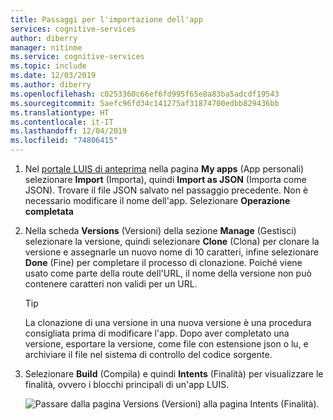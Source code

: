 ```yaml
---
title: Passaggi per l'importazione dell'app
services: cognitive-services
author: diberry
manager: nitinme
ms.service: cognitive-services
ms.topic: include
ms.date: 12/03/2019
ms.author: diberry
ms.openlocfilehash: c0253360c66ef6fd995f65e8a83ba5adcdf19543
ms.sourcegitcommit: 5aefc96fd34c141275af31874700edbb829436bb
ms.translationtype: HT
ms.contentlocale: it-IT
ms.lasthandoff: 12/04/2019
ms.locfileid: "74806415"
---
```

1. Nel [portale LUIS di anteprima](https://preview.luis.ai) nella pagina **My apps** (App personali) selezionare **Import** (Importa), quindi **Import as JSON** (Importa come JSON). Trovare il file JSON salvato nel passaggio precedente. Non è necessario modificare il nome dell'app. Selezionare **Operazione completata**

1. Nella scheda **Versions** (Versioni) della sezione **Manage** (Gestisci) selezionare la versione, quindi selezionare **Clone** (Clona) per clonare la versione e assegnarle un nuovo nome di 10 caratteri, infine selezionare **Done** (Fine) per completare il processo di clonazione. Poiché viene usato come parte della route dell'URL, il nome della versione non può contenere caratteri non validi per un URL.

    > [!TIP]
    > La clonazione di una versione in una nuova versione è una procedura consigliata prima di modificare l'app. Dopo aver completato una versione, esportare la versione, come file con estensione json o lu, e archiviare il file nel sistema di controllo del codice sorgente.

1. Selezionare **Build** (Compila) e quindi **Intents** (Finalità) per visualizzare le finalità, ovvero i blocchi principali di un'app LUIS.

    ![Passare dalla pagina Versions (Versioni) alla pagina Intents (Finalità).](../media/tutorial-machine-learned-entity/new-version-imported-app.png)